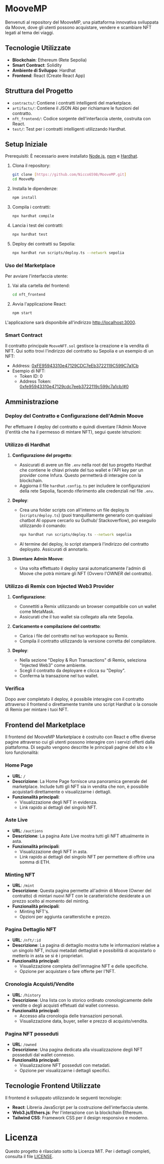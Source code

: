 # MooveMP

Benvenuti al repository del MooveMP, una piattaforma innovativa sviluppata da Moove, dove gli utenti possono acquistare, vendere e scambiare NFT legati al tema dei viaggi.

## Tecnologie Utilizzate

- **Blockchain**: Ethereum (Rete Sepolia)
- **Smart Contract**: Solidity
- **Ambiente di Sviluppo**: Hardhat
- **Frontend**: React (Create React App)

## Struttura del Progetto

- `contracts/`: Contiene i contratti intelligenti del marketplace.
- `artifacts/`: Contiene il JSON Abi per richiamare le funzioni del contratto.
- `nft_frontend/`: Codice sorgente dell'interfaccia utente, costruita con React.
- `test/`: Test per i contratti intelligenti utilizzando Hardhat.

## Setup Iniziale

Prerequisiti: È necessario avere installato [Node.js](https://nodejs.org/), [npm](https://www.npmjs.com/) e [Hardhat](https://hardhat.org/getting-started/).

1. Clona il repository:
   ```bash
   git clone [https://github.com/Nicco6598/MooveMP.git]
   cd MooveMp
   ```

2. Installa le dipendenze:
   ```bash
   npm install
   ```

3. Compila i contratti:
   ```bash
   npx hardhat compile
   ```

4. Lancia i test dei contratti:
   ```bash
   npx hardhat test
   ```

5. Deploy dei contratti su Sepolia:
   ```bash
   npx hardhat run scripts/deploy.ts --network sepolia
   ```

### Uso del Marketplace

Per avviare l'interfaccia utente:

1. Vai alla cartella del frontend:
   ```bash
   cd nft_frontend
   ```

2. Avvia l'applicazione React:
   ```bash
   npm start
   ```

L'applicazione sarà disponibile all'indirizzo [http://localhost:3000](http://localhost:3000).

### Smart Contract

Il contratto principale `MooveNFT.sol` gestisce la creazione e la vendita di NFT. Qui sotto trovi l'indirizzo del contratto su Sepolia e un esempio di un NFT:

- Address: [0xFE95943310e47129CDC7eEb3722119C599C7a1Cb](https://sepolia.etherscan.io/address/0xFE95943310e47129CDC7eEb3722119C599C7a1Cb "Indirizzo del Contratto")
- Esempio di NFT:
  - Token ID: 0
  - Address Token: [0xfe95943310e47129cdc7eeb3722119c599c7a1cb/#0](https://sepolia.etherscan.io/nft/0xfe95943310e47129cdc7eeb3722119c599c7a1cb/0 "Indirizzo dell'NFT #0")

## Amministrazione

### Deploy del Contratto e Configurazione dell'Admin Moove

Per effettuare il deploy del contratto e quindi diventare l'Admin Moove (l'entità che ha il permesso di mintare NFT), segui queste istruzioni:

### Utilizzo di Hardhat

1. **Configurazione del progetto**:
   - Assicurati di avere un file `.env` nella root del tuo progetto Hardhat che contiene le chiavi private del tuo wallet e l'API key per un provider come Infura. Questo permetterà di interagire con la blockchain.
   - Aggiorna il file `hardhat.config.ts` per includere le configurazioni della rete Sepolia, facendo riferimento alle credenziali nel file `.env`.

2. **Deploy**:
   - Crea una folder scripts con all'interno un file deploy.ts (`scripts/deploy.ts`) (puoi tranquillamente generarlo con qualsiasi chatbot AI oppure cercarlo su Guthub/   Stackoverflow), poi eseguilo utilizzando il comando:
     ```bash
     npx hardhat run scripts/deploy.ts --network sepolia
     ```
   - Al termine del deploy, lo script stamperà l'indirizzo del contratto deployato. Assicurati di annotarlo.

3. **Diventare Admin Moove**:
   - Una volta effettuato il deploy sarai automaticamente l'admin di Moove che potrà mintare gli NFT (Ovvero l'*OWNER* del contratto).

### Utilizzo di Remix con Injected Web3 Provider

1. **Configurazione**:
   - Connettiti a Remix utilizzando un browser compatibile con un wallet come MetaMask.
   - Assicurati che il tuo wallet sia collegato alla rete Sepolia.

2. **Caricamento e compilazione del contratto**:
   - Carica i file del contratto nel tuo workspace su Remix.
   - Compila il contratto utilizzando la versione corretta del compilatore.

3. **Deploy**:
   - Nella sezione "Deploy & Run Transactions" di Remix, seleziona "Injected Web3" come ambiente.
   - Scegli il contratto da deployare e clicca su "Deploy".
   - Conferma la transazione nel tuo wallet.

### Verifica

Dopo aver completato il deploy, è possibile interagire con il contratto attraverso il frontend o direttamente tramite uno script Hardhat o la console di Remix per mintare i tuoi NFT.


## Frontend del Marketplace

Il frontend del MooveMP Marketplace è costruito con React e offre diverse pagine attraverso cui gli utenti possono interagire con i servizi offerti dalla piattaforma. Di seguito vengono descritte le principali pagine del sito e le loro funzionalità:

### Home Page

- **URL**: `/`
- **Descrizione**: La Home Page fornisce una panoramica generale del marketplace. Include tutti gli NFT sia in vendita che non, è possibile acquistarli direttamente o visualizzarne i dettagli.
- **Funzionalità principali**:
  - Visualizzazione degli NFT in evidenza.
  - Link rapido ai dettagli del singolo NFT.

### Aste Live

- **URL**: `/auctions`
- **Descrizione**: La pagina Aste Live mostra tutti gli NFT attualmente in asta.
- **Funzionalità principali**:
  - Visualizzazione degli NFT in asta.
  - Link rapido ai dettagli del singolo NFT per permettere di offrire una somma di ETH.

### Minting NFT

- **URL**: `/mint`
- **Descrizione**: Questa pagina permette all'admin di Moove (Owner del contratto) di mintari nuovi NFT con le caratteristiche desiderate a un prezzo scelto al momento del minting.
- **Funzionalità principali**:
  - Minting NFT's.
  - Opzioni per aggiunta caratterstiche e prezzo.

### Pagina Dettaglio NFT

- **URL**: `/nft/:id`
- **Descrizione**: La pagina di dettaglio mostra tutte le informazioni relative a un singolo NFT, inclusi metadati dettagliati e possibilità di acquistarlo o metterlo in asta se si è i proprietari.
- **Funzionalità principali**:
  - Visualizzazione completa dell'immagine NFT e delle specifiche.
  - Opzione per acquistare o fare offerte per l'NFT.

### Cronologia Acquisti/Vendite

- **URL**: `/history`
- **Descrizione**: Una lista con lo storico ordinato cronologicamente delle vendite o degli acquisti effetuati dal wallet connesso.
- **Funzionalità principali**:
  - Accesso alla cronologia delle transazioni personali.
  - Visualizzazione data, buyer, seller e prezzo di acquisto/vendita.

### Pagina NFT posseduti

- **URL**: `/owned`
- **Descrizione**: Una pagina dedicata alla visualizzazione degli NFT posseduti dal wallet connesso.
- **Funzionalità principali**:
  - Visualizzazione NFT posseduti con metadati.
  - Opzione per visualizzarne i dettagli specifici.

## Tecnologie Frontend Utilizzate

Il frontend è sviluppato utilizzando le seguenti tecnologie:
- **React**: Libreria JavaScript per la costruzione dell'interfaccia utente.
- **Web3.js/Ethers.js**: Per l'interazione con la blockchain Ethereum.
- **Tailwind CSS**: Framework CSS per il design responsivo e moderno.

# Licenza

Questo progetto è rilasciato sotto la Licenza MIT. Per i dettagli completi, consulta il file [LICENSE](LICENSE).
